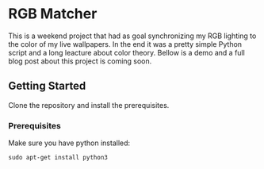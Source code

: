 # RGB Matcher
This is a weekend project that had as goal synchronizing my RGB lighting to the color of my live wallpapers. In the end it was a pretty simple Python script and a long leacture about color theory. Bellow is a demo and a full blog post about this project is coming soon.

## Getting Started
Clone the repository and install the prerequisites.

### Prerequisites

Make sure you have python installed:
```
sudo apt-get install python3
```

